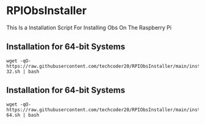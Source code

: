 # RPIObsInstaller
This Is a Installation Script For Installing Obs On The Raspberry Pi

## Installation for 64-bit Systems
```
wget -qO- https://raw.githubusercontent.com/techcoder20/RPIObsInstaller/main/install-32.sh | bash
```

## Installation for 64-bit Systems
```
wget -qO- https://raw.githubusercontent.com/techcoder20/RPIObsInstaller/main/install-64.sh | bash
```
